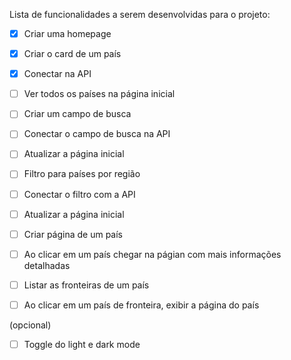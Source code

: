 Lista de funcionalidades a serem desenvolvidas para o projeto:

- [X] Criar uma homepage
- [X] Criar o card de um país
- [X] Conectar na API
- [ ] Ver todos os países na página inicial

- [ ] Criar um campo de busca
- [ ] Conectar o campo de busca na API
- [ ] Atualizar a página inicial

- [ ] Filtro para países por região
- [ ] Conectar o filtro com a API
- [ ] Atualizar a página inicial

- [ ] Criar página de um país
- [ ] Ao clicar em um país chegar na págian com mais informações detalhadas

- [ ] Listar as fronteiras de um país
- [ ] Ao clicar em um país de fronteira, exibir a página do país

(opcional)
- [ ] Toggle do light e dark mode